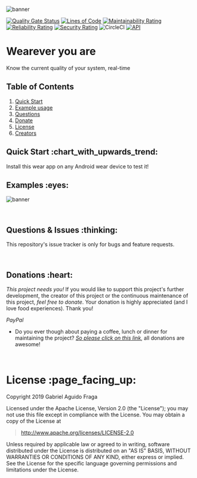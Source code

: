 ![banner](https://raw.github.com/kaapiel/Raw-content/master/Maanaim-Signal-Flutter/banner.png)

[![Quality Gate Status](https://sonarcloud.io/api/project_badges/measure?project=maanaim-signal-flutter&metric=alert_status)](https://sonarcloud.io/dashboard?id=maanaim-signal-flutter)
[![Lines of Code](https://sonarcloud.io/api/project_badges/measure?project=maanaim-signal-flutter&metric=ncloc)](https://sonarcloud.io/dashboard?id=maanaim-signal-flutter)
[![Maintainability Rating](https://sonarcloud.io/api/project_badges/measure?project=maanaim-signal-flutter&metric=sqale_rating)](https://sonarcloud.io/dashboard?id=maanaim-signal-flutter)
[![Reliability Rating](https://sonarcloud.io/api/project_badges/measure?project=maanaim-signal-flutter&metric=reliability_rating)](https://sonarcloud.io/dashboard?id=maanaim-signal-flutter)
[![Security Rating](https://sonarcloud.io/api/project_badges/measure?project=maanaim-signal-flutter&metric=security_rating)](https://sonarcloud.io/dashboard?id=maanaim-signal-flutter)
![CircleCI](https://img.shields.io/circleci/build/github/kaapiel/maanaim-signal-flutter/master)
[![API](https://img.shields.io/badge/API-26%2B-green.svg?style=flat)](https://android-arsenal.com/api?level=26)

# Wearever you are
Know the current quality of your system, real-time

## Table of Contents
1. [Quick Start](#quick-start)
1. [Example usage](#examples)
1. [Questions](#report)
1. [Donate](#donate)
1. [License](#licence)
1. [Creators](#creators)

<h2 id="quick-start">Quick Start :chart_with_upwards_trend:</h2>
Install this wear app on any Android wear device to test it!

<br/>

<h2 id="examples">Examples :eyes:</h2>

![banner](https://raw.github.com/kaapiel/Raw-content/master/Maanaim-Signal-Flutter/example-1.png)

<br/>

<h2 id="report">Questions & Issues :thinking:</h2>

This repository's issue tracker is only for bugs and feature requests.  

<br/>

<h2 id="donate">Donations :heart:</h2>

*This project needs you!* If you would like to support this project's further development, the creator of this project or the continuous maintenance of this project, *feel free to donate*. Your donation is highly appreciated (and I love food experiences). Thank you!

*PayPal*

- Do you ever though about paying a coffee, lunch or dinner for maintaining the project? [*So please click on this link*](https://www.paypal.com/cgi-bin/webscr?cmd=_donations&business=gabriel_aguido@hotmail.com&lc=US&item_name=Donation+to+Maanaim+Signal+Flutter+Maintenance&no_note=0&cn=&currency_code=USD&bn=PP-DonationsBF:btn_donateCC_LG.gif:NonHosted), all donations are awesome!

<br/>

<h1 id="license">License :page_facing_up:</h1>

Copyright 2019 Gabriel Aguido Fraga

Licensed under the Apache License, Version 2.0 (the "License");
you may not use this file except in compliance with the License.
You may obtain a copy of the License at

> http://www.apache.org/licenses/LICENSE-2.0

Unless required by applicable law or agreed to in writing, software
distributed under the License is distributed on an "AS IS" BASIS,
WITHOUT WARRANTIES OR CONDITIONS OF ANY KIND, either express or implied.
See the License for the specific language governing permissions and
limitations under the License.

<br/>
